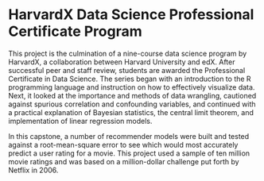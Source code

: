 # HarvardX Data Science Professional Certificate Program
This project is the culmination of a nine-course data science program by HarvardX, a collaboration between Harvard University and edX. After successful peer and staff review, students are awarded the Professional Certificate in Data Science. The series began with an introduction to the R programming language and instruction on how to effectively visualize data. Next, it looked at the importance and methods of data wrangling, cautioned against spurious correlation and confounding variables, and continued with a practical explanation of Bayesian statistics, the central limit theorem, and implementation of linear regression models.

In this capstone, a number of recommender models were built and tested against a root-mean-square error to see which would most accurately predict a user rating for a movie. This project used a sample of ten million movie ratings and was based on a million-dollar challenge put forth by Netflix in 2006.
